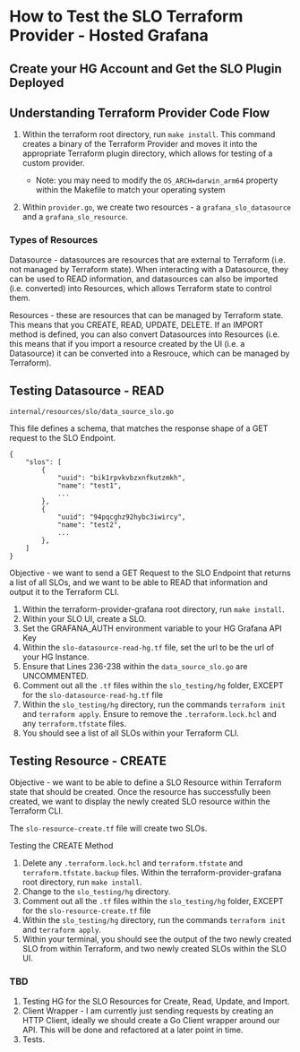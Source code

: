 # How to Test the SLO Terraform Provider - Hosted Grafana

## Create your HG Account and Get the SLO Plugin Deployed

## Understanding Terraform Provider Code Flow
1. Within the terraform root directory, run `make install`. This command creates a binary of the Terraform Provider and moves it into the appropriate Terraform plugin directory, which allows for testing of a custom provider. 

   * Note: you may need to modify the `OS_ARCH=darwin_arm64` property within the Makefile to match your operating system

2. Within `provider.go`, we create two resources - a `grafana_slo_datasource` and a `grafana_slo_resource`. 

### Types of Resources
Datasource - datasources are resources that are external to Terraform (i.e. not managed by Terraform state). When interacting with a Datasource, they can be used to READ information, and datasources can also be imported (i.e. converted) into Resources, which allows Terraform state to control them. 

Resources - these are resources that can be managed by Terraform state. This means that you CREATE, READ, UPDATE, DELETE. If an IMPORT method is defined, you can also convert Datasources into Resources (i.e. this means that if you import a resource created by the UI (i.e. a Datasource) it can be converted into a Resrouce, which can be managed by Terraform).

## Testing Datasource - READ
`internal/resources/slo/data_source_slo.go`

This file defines a schema, that matches the response shape of a GET request to the SLO Endpoint. 
```
{
    "slos": [
        {
            "uuid": "bik1rpvkvbzxnfkutzmkh",
            "name": "test1",
            ...
        },
        {
            "uuid": "94pqcghz92hybc3iwircy",
            "name": "test2",
            ...
        },
    ]
}
```

Objective - we want to send a GET Request to the SLO Endpoint that returns a list of all SLOs, and we want to be able to READ that information and output it to the Terraform CLI.

1. Within the terraform-provider-grafana root directory, run `make install`.
2. Within your SLO UI, create a SLO. 
3. Set the GRAFANA_AUTH environment variable to your HG Grafana API Key
4. Within the `slo-datasource-read-hg.tf` file, set the url to be the url of your HG Instance. 
5. Ensure that Lines 236-238 within the `data_source_slo.go` are UNCOMMENTED. 
6. Comment out all the `.tf` files within the `slo_testing/hg` folder, EXCEPT for the `slo-datasource-read-hg.tf` file
7. Within the `slo_testing/hg` directory, run the commands `terraform init` and `terraform apply`. Ensure to remove the `.terraform.lock.hcl` and any `terraform.tfstate` files.
8. You should see a list of all SLOs within your Terraform CLI.

## Testing Resource - CREATE
Objective - we want to be able to define a SLO Resource within Terraform state that should be created. Once the resource has successfully been created, we want to display the newly created SLO resource within the Terraform CLI. 

The `slo-resource-create.tf` file will create two SLOs. 

Testing the CREATE Method
1. Delete any `.terraform.lock.hcl` and `terraform.tfstate` and `terraform.tfstate.backup` files. Within the terraform-provider-grafana root directory, run `make install`.
2. Change to the `slo_testing/hg` directory. 
3. Comment out all the `.tf` files within the `slo_testing/hg` folder, EXCEPT for the `slo-resource-create.tf` file
4. Within the `slo_testing/hg` directory, run the commands `terraform init` and `terraform apply`. 
5. Within your terminal, you should see the output of the two newly created SLO from within Terraform, and two newly created SLOs within the SLO UI.


### TBD ###
1. Testing HG for the SLO Resources for Create, Read, Update, and Import. 
2. Client Wrapper - I am currently just sending requests by creating an HTTP Client, ideally we should create a Go Client wrapper around our API. This will be done and refactored at a later point in time. 
3. Tests.